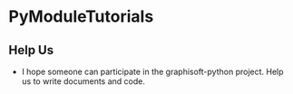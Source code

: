# PyModuleTutorials

## Help Us

* I hope someone can participate in the graphisoft-python project. Help us to write documents and code.
